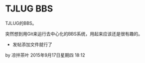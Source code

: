 TJLUG BBS
=========

TJLUG的BBS。

突然想到用Git来运行去中心化的BBS系统，用起来应该还是很有趣的。

* 发帖添加文件就行了

by 凉拌茶叶 2015年9月17日星期四 18:12

